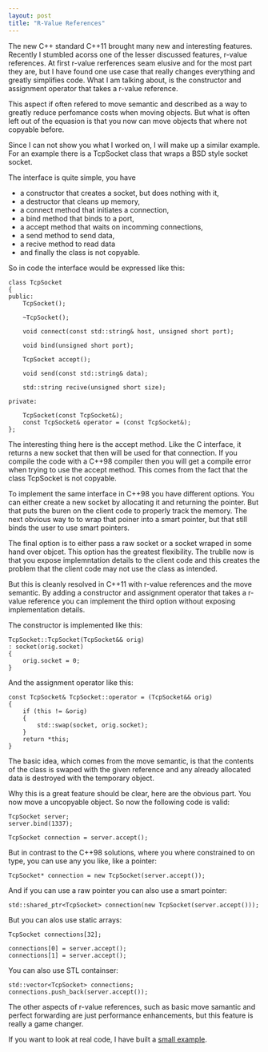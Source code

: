 ```yaml
---
layout: post
title: "R-Value References"
---
```


The new C++ standard C++11 brought many new and interesting features. Recently
I stumbled acorss one of the lesser discussed features, r-value references. 
At first r-value rerferences seam elusive and for the most part they are, but
I have found one use case that really changes everything and greatly simplifies
code. What I am talking about, is the constructor and assignment operator that
takes a r-value reference.

This aspect if often refered to move semantic and described as a way to greatly 
reduce perfomance costs when moving objects. But what is often left out of
the equasion is that you now can move objects that where not copyable before.

<!--more-->

Since I can not show you what I worked on, I will make up a similar example. 
For an example there is a TcpSocket class that wraps a BSD style socket socket. 

The interface is quite simple, you have 

* a constructor that creates a socket, but does nothing with it, 
* a destructor that cleans up memory, 
* a connect method that initiates a connection,
* a bind method that binds to a port,
* a accept method that waits on incomming connections,
* a send method to send data,
* a recive method to read data 
* and finally the class is not copyable.

So in code the interface would be expressed like this:

    class TcpSocket
    {
    public:
        TcpSocket();
        
        ~TcpSocket();
        
        void connect(const std::string& host, unsigned short port);
        
        void bind(unsigned short port);
        
        TcpSocket accept();
        
        void send(const std::string& data);
        
        std::string recive(unsigned short size);
    
    private:
        
        TcpSocket(const TcpSocket&);
        const TcpSocket& operator = (const TcpSocket&);
    };

The interesting thing here is the accept method. Like the C interface, it 
returns a new socket that then will be used for that connection. If you
compile the code with a C++98 compiler then you will get a compile error
when trying to use the accept method. This comes from the fact that the class
TcpSocket is not copyable.

To implement the same interface in C++98 you have different options. You can 
either create a new socket by allocating it and returning the pointer. But
that puts the buren on the client code to properly track the memory.
The next obvious way to to wrap that poiner into a smart pointer, but that 
still binds the user to use smart pointers. 

The final option is to either pass a raw socket or a socket wraped in some hand 
over objcet. This option has the greatest flexibility. The trublle now is that
you expose implemntation details to the client code and this creates the problem 
that the client code may not use the class as intended. 

But this is cleanly resolved in C++11 with r-value references and the move
semantic. By adding a constructor and assignment operator that takes a r-value
reference you can implement the third option without exposing implementation
details. 

The constructor is implemented like this:

    TcpSocket::TcpSocket(TcpSocket&& orig)
    : socket(orig.socket)
    {
        orig.socket = 0;
    }
    
And the assignment operator like this:

    const TcpSocket& TcpSocket::operator = (TcpSocket&& orig)
    {
        if (this != &orig)
        {
            std::swap(socket, orig.socket);
        }
        return *this;
    }

The basic idea, which comes from the move semantic, is that the contents of
the class is swaped with the given reference and any already allocated data
is destroyed with the temporary object.

Why this is a great feature should be clear, here are the obvious part. You
now move a uncopyable object. So now the following code is valid:

    TcpSocket server;
    server.bind(1337);
    
    TcpSocket connection = server.accept();

But in contrast to the C++98 solutions, where you where constrained to on type, 
you can use any you like, like a pointer:

    TcpSocket* connection = new TcpSocket(server.accept());
    
And if you can use a raw pointer you can also use a smart pointer:
    
    std::shared_ptr<TcpSocket> connection(new TcpSocket(server.accept()));

But you can alos use static arrays:

    TcpSocket connections[32];
    
    connections[0] = server.accept();
    connections[1] = server.accept();
    
You can also use STL containser:

    std::vector<TcpSocket> connections;
    connections.push_back(server.accept());

The other aspects of r-value references, such as basic move samantic and 
perfect forwarding are just performance enhancements, 
but this feature is really a game changer. 

If you want to look at real code, I have built a [small example].

[small example]: http://files.rioki.org/code/echo.tgz
